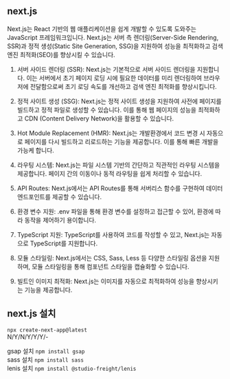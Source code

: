 ## next.js
Next.js는 React 기반의 웹 애플리케이션을 쉽게 개발할 수 있도록 도와주는 JavaScript 프레임워크입니다. Next.js는 서버 측 렌더링(Server-Side Rendering, SSR)과 정적 생성(Static Site Generation, SSG)을 지원하여 성능을 최적화하고 검색 엔진 최적화(SEO)를 향상시킬 수 있습니다. 
   
1. 서버 사이드 렌더링 (SSR): Next.js는 기본적으로 서버 사이드 렌더링을 지원합니다. 이는 서버에서 초기 페이지 로딩 시에 필요한 데이터를 미리 렌더링하여 브라우저에 전달함으로써 초기 로딩 속도를 개선하고 검색 엔진 최적화를 향상시킵니다.

2. 정적 사이트 생성 (SSG): Next.js는 정적 사이트 생성을 지원하여 사전에 페이지를 빌드하고 정적 파일로 생성할 수 있습니다. 이를 통해 웹 페이지의 성능을 최적화하고 CDN (Content Delivery Network)을 활용할 수 있습니다.
   
3. Hot Module Replacement (HMR): Next.js는 개발환경에서 코드 변경 시 자동으로 페이지를 다시 빌드하고 리로드하는 기능을 제공합니다. 이를 통해 빠른 개발을 가능케 합니다.
   
4. 라우팅 시스템: Next.js는 파일 시스템 기반의 간단하고 직관적인 라우팅 시스템을 제공합니다. 페이지 간의 이동이나 동적 라우팅을 쉽게 처리할 수 있습니다.
   
5. API Routes: Next.js에서는 API Routes를 통해 서버리스 함수를 구현하여 데이터 엔드포인트를 제공할 수 있습니다.
   
6. 환경 변수 지원: .env 파일을 통해 환경 변수를 설정하고 접근할 수 있어, 환경에 따라 동작을 제어하기 용이합니다.
   
7. TypeScript 지원: TypeScript를 사용하여 코드를 작성할 수 있고, Next.js는 자동으로 TypeScript를 지원합니다.
   
8. 모듈 스타일링: Next.js에서는 CSS, Sass, Less 등 다양한 스타일링 옵션을 지원하며, 모듈 스타일링을 통해 컴포넌트 스타일을 캡슐화할 수 있습니다. 
   
9. 빌트인 이미지 최적화: Next.js는 이미지를 자동으로 최적화하여 성능을 향상시키는 기능을 제공합니다.
   

## next.js 설치
`npx create-next-app@latest`   
N/Y/N/Y/Y/Y/-   
   
gsap 설치 `npm install gsap`   
sass 설치 `npm install sass`   
lenis 설치 `npm install @studio-freight/lenis`   

